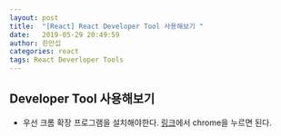 ```yaml
---
layout: post
title:  "[React] React Developer Tool 사용해보기 "
date:   2019-05-29 20:49:59
author: 한만섭
categories: react
tags: React Deverloper Tools
---
```


## Developer Tool 사용해보기

- 우선 크롬 확장 프로그램을 설치해야한다.  [링크](https://reactjs.org/community/debugging-tools.html)에서 chrome을 누르면 된다. 

